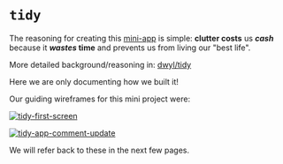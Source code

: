 # `tidy`

The reasoning for creating this 
[mini-app](https://github.com/dwyl/product-roadmap/issues/32)
is simple: 
**clutter costs** us ***cash***
because it **_wastes_ time**
and prevents us from living our "best life". 

More detailed background/reasoning in: 
[dwyl/tidy](https://github.com/dwyl/tidy)

Here we are only documenting how we built it!

Our guiding wireframes 
for this mini project were:

[![tidy-first-screen](https://github.com/dwyl/tidy/assets/194400/2d0f3a0f-21ca-48d1-a864-ef60a13d4fef)](https://github.com/dwyl/tidy/assets/194400/2d0f3a0f-21ca-48d1-a864-ef60a13d4fef)

[![tidy-app-comment-update](https://github.com/dwyl/tidy/assets/194400/7d9856d4-0790-472f-b1fd-9ae0de953b7a)](https://github.com/dwyl/tidy/assets/194400/7d9856d4-0790-472f-b1fd-9ae0de953b7a)

We will refer back to these in the next few pages.